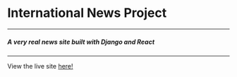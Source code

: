 # International News Project
---
##### A very real news site built with Django and React
---

View the live site [here!](https://internationalnewsproject.com)
